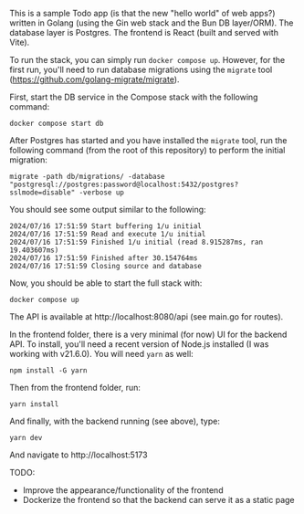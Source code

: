 This is a sample Todo app (is that the new "hello world" of web apps?) written in Golang (using the Gin web stack and the Bun DB layer/ORM). The database layer is Postgres. The frontend is React (built and served with Vite).

To run the stack, you can simply run `docker compose up`. However, for the first run, you'll need to run database migrations using the `migrate` tool (https://github.com/golang-migrate/migrate).

First, start the DB service in the Compose stack with the following command:

`docker compose start db`

After Postgres has started and you have installed the `migrate` tool, run the following command (from the root of this repository) to perform the initial migration:

`migrate -path db/migrations/ -database "postgresql://postgres:password@localhost:5432/postgres?sslmode=disable" -verbose up`

You should see some output similar to the following:

```
2024/07/16 17:51:59 Start buffering 1/u initial
2024/07/16 17:51:59 Read and execute 1/u initial
2024/07/16 17:51:59 Finished 1/u initial (read 8.915287ms, ran 19.403607ms)
2024/07/16 17:51:59 Finished after 30.154764ms
2024/07/16 17:51:59 Closing source and database
```

Now, you should be able to start the full stack with:

```
docker compose up
```

The API is available at http://localhost:8080/api (see main.go for routes).

In the frontend folder, there is a very minimal (for now) UI for the backend API. To install, you'll need a recent version of Node.js installed (I was working with v21.6.0). You will need `yarn` as well:

`npm install -G yarn`

Then from the frontend folder, run:

`yarn install`

And finally, with the backend running (see above), type:

`yarn dev`

And navigate to http://localhost:5173

TODO:

- Improve the appearance/functionality of the frontend
- Dockerize the frontend so that the backend can serve it as a static page
